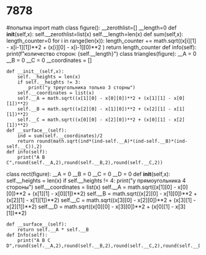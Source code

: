 # 7878
#попытка
import math
class figure():
    __zerothlist=[]
    __length=0
    def __init__(self,x):
        self.__zerothlist=list(x)
        self.__length=len(x)
    def sum(self,x):
        length_counter=0
        for i in range(len(x)):
            length_counter += math.sqrt((x[i][1] - x[i-1][1])**2 + (x[i][0] - x[i-1][0)**2 )
        return length_counter
    def info(self):
        print(f"количество сторон: {self.__length}")
class triangles(figure):
    __A = 0
    __B = 0
    __C = 0
    __coordinates = []
    
    def __init__(self,x):
        self.__heights = len(x)
        if self.__heights != 3:
            print("у треугольника только 3 сторны")
        self.__coordinates = list(x)
        self.__A = math.sqrt((x[1][0] - x[0][0])**2 + (x[1][1] - x[0][1])**2)
        self.__B = math.sqrt((x[2][0] - x[1][0])**2 + (x[2][1] - x[1][1])**2)
        self.__C = math.sqrt((x[0][0] - x[2][0])**2 + (x[0][1] - x[2][1])**2)
    def __surface__(self):
        ind = sum(self.__coordinates)/2
        return round(math.sqrt(ind*(ind-self.__A)*(ind-self.__B)*(ind-self.__C)),2)
    def info(self):
        print("A B C",round(self.__A,2),round(self.__B,2),round(self.__C,2))
class rect(figure):
    __A = 0
    __B = 0
    __C = 0
    __D = 0
    def __init__(self,x):
        self.__heights = len(x)
        if self.__heights != 4:
            print("у прямоугольника 4 стороны")
        self.__coordinates = list(x)
        self.__A = math.sqrt((x[1][0] - x[0][0])**2 + (x[1][1] - x[0][1])**2)
        self.__B = math.sqrt((x[2][0] - x[1][0])**2 + (x[2][1] - x[1][1])**2)
        self.__C = math.sqrt((x[3][0] - x[2][0])**2 + (x[3][1] - x[2][1])**2)
        self.__D = math.sqrt((x[0][0] - x[3][0])**2 + (x[0][1] - x[3][1])**2)
        
    def __surface__(self):
        return self.__A * self.__B
    def Info(self):
        print("A B C D",round(self.__A,2),round(self.__B,2),round(self.__C,2),round(self.__D,2))
